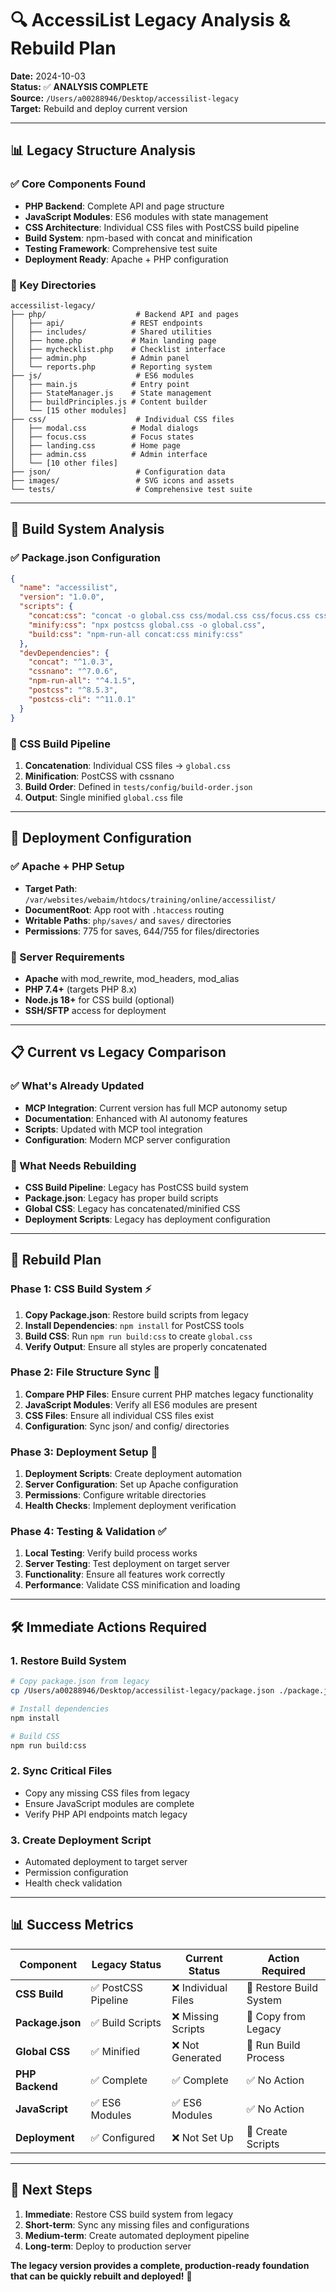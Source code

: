 # 🔍 AccessiList Legacy Analysis & Rebuild Plan

**Date:** 2024-10-03  
**Status:** ✅ **ANALYSIS COMPLETE**  
**Source:** `/Users/a00288946/Desktop/accessilist-legacy`  
**Target:** Rebuild and deploy current version

---

## 📊 **Legacy Structure Analysis**

### **✅ Core Components Found**
- **PHP Backend**: Complete API and page structure
- **JavaScript Modules**: ES6 modules with state management
- **CSS Architecture**: Individual CSS files with PostCSS build pipeline
- **Build System**: npm-based with concat and minification
- **Testing Framework**: Comprehensive test suite
- **Deployment Ready**: Apache + PHP configuration

### **📁 Key Directories**
```
accessilist-legacy/
├── php/                    # Backend API and pages
│   ├── api/               # REST endpoints
│   ├── includes/          # Shared utilities
│   ├── home.php           # Main landing page
│   ├── mychecklist.php    # Checklist interface
│   ├── admin.php          # Admin panel
│   └── reports.php        # Reporting system
├── js/                     # ES6 modules
│   ├── main.js            # Entry point
│   ├── StateManager.js    # State management
│   ├── buildPrinciples.js # Content builder
│   └── [15 other modules]
├── css/                    # Individual CSS files
│   ├── modal.css          # Modal dialogs
│   ├── focus.css          # Focus states
│   ├── landing.css        # Home page
│   ├── admin.css          # Admin interface
│   └── [10 other files]
├── json/                   # Configuration data
├── images/                 # SVG icons and assets
└── tests/                  # Comprehensive test suite
```

---

## 🔧 **Build System Analysis**

### **✅ Package.json Configuration**
```json
{
  "name": "accessilist",
  "version": "1.0.0",
  "scripts": {
    "concat:css": "concat -o global.css css/modal.css css/focus.css css/landing.css css/admin.css css/form-elements.css css/table.css css/section.css css/status.css css/side-panel.css css/header.css css/base.css",
    "minify:css": "npx postcss global.css -o global.css",
    "build:css": "npm-run-all concat:css minify:css"
  },
  "devDependencies": {
    "concat": "^1.0.3",
    "cssnano": "^7.0.6",
    "npm-run-all": "^4.1.5",
    "postcss": "^8.5.3",
    "postcss-cli": "^11.0.1"
  }
}
```

### **🎯 CSS Build Pipeline**
1. **Concatenation**: Individual CSS files → `global.css`
2. **Minification**: PostCSS with cssnano
3. **Build Order**: Defined in `tests/config/build-order.json`
4. **Output**: Single minified `global.css` file

---

## 🚀 **Deployment Configuration**

### **✅ Apache + PHP Setup**
- **Target Path**: `/var/websites/webaim/htdocs/training/online/accessilist/`
- **DocumentRoot**: App root with `.htaccess` routing
- **Writable Paths**: `php/saves/` and `saves/` directories
- **Permissions**: 775 for saves, 644/755 for files/directories

### **🔧 Server Requirements**
- **Apache** with mod_rewrite, mod_headers, mod_alias
- **PHP 7.4+** (targets PHP 8.x)
- **Node.js 18+** for CSS build (optional)
- **SSH/SFTP** access for deployment

---

## 📋 **Current vs Legacy Comparison**

### **✅ What's Already Updated**
- **MCP Integration**: Current version has full MCP autonomy setup
- **Documentation**: Enhanced with AI autonomy features
- **Scripts**: Updated with MCP tool integration
- **Configuration**: Modern MCP server configuration

### **🔄 What Needs Rebuilding**
- **CSS Build Pipeline**: Legacy has PostCSS build system
- **Package.json**: Legacy has proper build scripts
- **Global CSS**: Legacy has concatenated/minified CSS
- **Deployment Scripts**: Legacy has deployment configuration

---

## 🎯 **Rebuild Plan**

### **Phase 1: CSS Build System** ⚡
1. **Copy Package.json**: Restore build scripts from legacy
2. **Install Dependencies**: `npm install` for PostCSS tools
3. **Build CSS**: Run `npm run build:css` to create `global.css`
4. **Verify Output**: Ensure all styles are properly concatenated

### **Phase 2: File Structure Sync** 📁
1. **Compare PHP Files**: Ensure current PHP matches legacy functionality
2. **JavaScript Modules**: Verify all ES6 modules are present
3. **CSS Files**: Ensure all individual CSS files exist
4. **Configuration**: Sync json/ and config/ directories

### **Phase 3: Deployment Setup** 🚀
1. **Deployment Scripts**: Create deployment automation
2. **Server Configuration**: Set up Apache configuration
3. **Permissions**: Configure writable directories
4. **Health Checks**: Implement deployment verification

### **Phase 4: Testing & Validation** ✅
1. **Local Testing**: Verify build process works
2. **Server Testing**: Test deployment on target server
3. **Functionality**: Ensure all features work correctly
4. **Performance**: Validate CSS minification and loading

---

## 🛠 **Immediate Actions Required**

### **1. Restore Build System**
```bash
# Copy package.json from legacy
cp /Users/a00288946/Desktop/accessilist-legacy/package.json ./package.json

# Install dependencies
npm install

# Build CSS
npm run build:css
```

### **2. Sync Critical Files**
- Copy any missing CSS files from legacy
- Ensure JavaScript modules are complete
- Verify PHP API endpoints match legacy

### **3. Create Deployment Script**
- Automated deployment to target server
- Permission configuration
- Health check validation

---

## 📊 **Success Metrics**

| Component | Legacy Status | Current Status | Action Required |
|-----------|---------------|----------------|-----------------|
| **CSS Build** | ✅ PostCSS Pipeline | ❌ Individual Files | 🔄 Restore Build System |
| **Package.json** | ✅ Build Scripts | ❌ Missing Scripts | 🔄 Copy from Legacy |
| **Global CSS** | ✅ Minified | ❌ Not Generated | 🔄 Run Build Process |
| **PHP Backend** | ✅ Complete | ✅ Complete | ✅ No Action |
| **JavaScript** | ✅ ES6 Modules | ✅ ES6 Modules | ✅ No Action |
| **Deployment** | ✅ Configured | ❌ Not Set Up | 🔄 Create Scripts |

---

## 🎉 **Next Steps**

1. **Immediate**: Restore CSS build system from legacy
2. **Short-term**: Sync any missing files and configurations
3. **Medium-term**: Create automated deployment pipeline
4. **Long-term**: Deploy to production server

**The legacy version provides a complete, production-ready foundation that can be quickly rebuilt and deployed!** 🚀